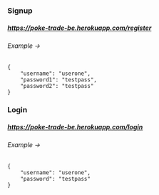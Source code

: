 ### Signup 

##### https://poke-trade-be.herokuapp.com/register

###### Example -> 

```
{
	"username": "userone",
	"password1": "testpass",
	"password2": "testpass"
}
```


### Login

##### https://poke-trade-be.herokuapp.com/login

###### Example -> 

```
{
	"username": "userone",
	"password": "testpass"
}
```
